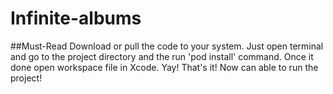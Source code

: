 # Infinite-albums

##Must-Read
Download or pull the code to your system. Just open terminal and go to the project directory and the run 'pod install' command.
Once it done open workspace file in Xcode.
Yay! That's it! Now can able to run the project!
